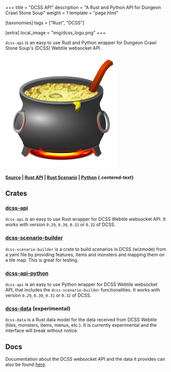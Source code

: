 +++
title = "DCSS API"
description = "A Rust and Python API for Dungeon Crawl Stone Soup"
weight = 1
template = "page.html"

[taxonomies]
tags = ["Rust", "DCSS"]

[extra]
local_image = "img/dcss_logo.png"
+++

`dcss-api` is an easy to use Rust and Python wrapper for Dungeon Crawl Stone Soup's (DCSS) Webtile websocket API.

<a href="https://github.com/EricFecteau/dcss-api"> <img src="dcss_logo.png" alt="DCSS Logo" width="350"/> </a>

#### [Source](https://github.com/EricFecteau/dcss-api) | [Rust API](https://crates.io/crates/dcss-api) | [Rust Scenario](https://crates.io/crates/dcss-scenario-builder) | [Python](https://pypi.org/project/dcss-api/) {.centered-text}

## Crates

### [dcss-api](https://github.com/EricFecteau/dcss-api/blob/main/dcss-api/)

`dcss-api` is an easy to use Rust wrapper for DCSS Webtile websocket API. It works with version `0.29`, `0.30`, `0.31` or `0.32` of DCSS.

### [dcss-scenario-builder](https://github.com/EricFecteau/dcss-api/blob/main/dcss-api/)

`dcss-scenario-builder` is a crate to build scenarios in DCSS (wizmode) from a yaml file by providing features, items and monsters and mapping them on a tile map. This is great for testing.

### [dcss-api-python](https://github.com/EricFecteau/dcss-api/tree/main/dcss-api-python)

`dcss-api` is an easy to use Python wrapper for DCSS Webtile websocket API, that includes the `dcss-scenario-builder` functionalities. It works with version `0.29`, `0.30`, `0.31` or `0.32` of DCSS.

### [dcss-data](https://github.com/EricFecteau/dcss-api/tree/main/dcss-data) (experimental)

`dcss-data` is a Rust data model for the data received from DCSS Webtile (tiles, monsters, items, menus, etc.). It is currently experimental and the interface will break without notice.

## Docs

Documentation about the DCSS websocket API and the data it provides can also be found [here](https://ericfecteau.ca/dcss/dcss-api-docs/).
